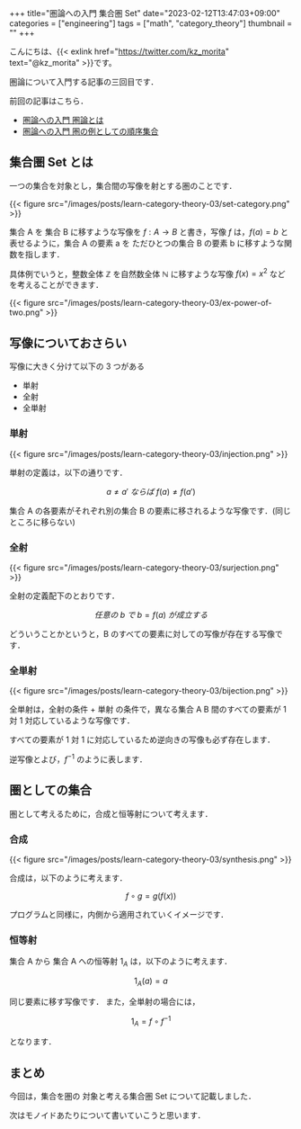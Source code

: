 +++
title="圏論への入門 集合圏 Set"
date="2023-02-12T13:47:03+09:00"
categories = ["engineering"]
tags = ["math", "category_theory"]
thumbnail = ""
+++

こんにちは、{{< exlink href="https://twitter.com/kz_morita" text="@kz_morita" >}}です。

圏論について入門する記事の三回目です．

前回の記事はこちら．

-   [圏論への入門 圏論とは](/posts/learn-category-theory-01)
-   [圏論への入門 圏の例としての順序集合](/posts/learn-category-theory-02)

## 集合圏 Set とは

一つの集合を対象とし，集合間の写像を射とする圏のことです．

{{< figure src="/images/posts/learn-category-theory-03/set-category.png" >}}

集合 A を 集合 B に移すような写像を $f: A \to B$ と書き，写像 $f$ は，$f(a) = b$ と表せるように，集合 A の要素 a を ただひとつの集合 B の要素 b に移すような関数を指します．

具体例でいうと，整数全体 $\mathbb{Z}$ を自然数全体 $\mathbb{N}$ に移すような写像 $f(x) = x^2$ などを考えることができます．

{{< figure src="/images/posts/learn-category-theory-03/ex-power-of-two.png" >}}

## 写像についておさらい

写像に大きく分けて以下の 3 つがある

-   単射
-   全射
-   全単射

### 単射

{{< figure src="/images/posts/learn-category-theory-03/injection.png" >}}

単射の定義は，以下の通りです．

$$
a \neq a' \ ならば \ f(a) \neq f(a')
$$

集合 A の各要素がそれぞれ別の集合 B の要素に移されるような写像です．(同じところに移らない)

### 全射

{{< figure src="/images/posts/learn-category-theory-03/surjection.png" >}}

全射の定義配下のとおりです．

$$
任意の \ b  \ で \ b = f(a) \ が成立する
$$

どういうことかというと，B のすべての要素に対しての写像が存在する写像です．

### 全単射

{{< figure src="/images/posts/learn-category-theory-03/bijection.png" >}}

全単射は，全射の条件 + 単射 の条件で，異なる集合 A B 間のすべての要素が 1 対 1 対応しているような写像です．

すべての要素が 1 対 1 に対応しているため逆向きの写像も必ず存在します．

逆写像とよび，$f^{-1}$ のように表します．

## 圏としての集合

圏として考えるために，合成と恒等射について考えます．

### 合成

{{< figure src="/images/posts/learn-category-theory-03/synthesis.png" >}}

合成は，以下のように考えます．

$$
f \circ g = g(f(x))
$$

プログラムと同様に，内側から適用されていくイメージです．

### 恒等射

集合 A から 集合 A への恒等射 $1_A$ は，以下のように考えます．

$$
1_A (a) = a
$$

同じ要素に移す写像です．
また，全単射の場合には，

$$
1_A = f \circ f^{-1}
$$

となります．

## まとめ

今回は，集合を圏の 対象と考える集合圏 Set について記載しました．

次はモノイドあたりについて書いていこうと思います．
